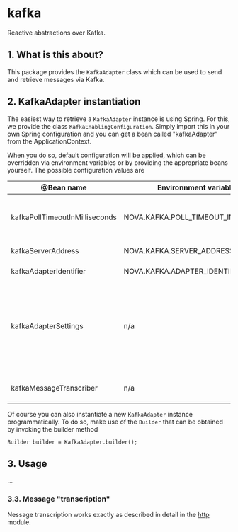 kafka
=========

Reactive abstractions over Kafka.

## 1. What is this about?
This package provides the ```KafkaAdapter``` class which can be used to 
send and retrieve messages via Kafka. 

## 2. KafkaAdapter instantiation

The easiest way to retrieve a ```KafkaAdapter``` instance is using Spring. For this, we provide
the class ```KafkaEnablingConfiguration```. Simply import this in your own Spring configuration
and you can get a bean called "kafkaAdapter" from the ApplicationContext.

When you do so, default configuration will be applied, which can be overridden via
environment variables or by providing the appropriate beans yourself. The possible
configuration values are

  | @Bean name                    | Environnment variable name              | Description                                                           | Default value |
  |-------------------------------|-----------------------------------------|-----------------------------------------------------------------------|---------------|
  | kafkaPollTimeoutInMilliseconds| NOVA.KAFKA.POLL_TIMEOUT_IN_MILLISECONDS | the timeout in milliseconds when polling new messages from the broker | 1000 (1s) |
  | kafkaServerAddress            | NOVA.KAFKA.SERVER_ADDRESS               | the address of the server to connect to                               | Message.DEFAULT_PRIORITY |
  | kafkaAdapterIdentifier        | NOVA.KAFKA.ADAPTER_IDENTIFIER           | the identifier to assign to the adapter                               | <null> |
  | kafkaAdapterSettings          | n/a                                     | a ```KafkaAdapterSettings``` instance, containing all aforementioned config values. Handy if you want to read the configuration or override multiple defaults programmatically. |  |
  | | | | |
  | kafkaMessageTranscriber       | n/a                                     | the transcriber to use for incoming / outgoing messages               | default transcriber, see below |

Of course you can also instantiate a new ```KafkaAdapter``` instance programmatically. To do so,
make use of the ```Builder``` that can be obtained by invoking the builder method
 
```
Builder builder = KafkaAdapter.builder();
```


## 3. Usage

...

### 3.3. Message "transcription"

Nessage transcription works exactly as described in detail in the [http](../http/README.md) module. 
